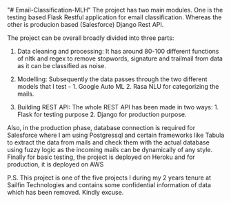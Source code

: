 "# Email-Classification-MLH" 
The project has two main modules. One is the testing based Flask Restful application for email classification. Whereas the other is producion based (Salesforce) Django Rest API. 


The project can be overall broadly divided into three parts:
1. Data cleaning and processing:
It has around 80-100 different functions of nltk and regex to remove stopwords, signature and trailmail from data as it can be classified as noise. 

2. Modelling:
Subsequently the data passes through the two different models that I test - 1. Google Auto ML 2. Rasa NLU for categorizing the mails. 

3. Building REST API:
The whole REST API has been made in two ways: 1. Flask for testing purpose 2. Django for production purpose.

Also, in the production phase, database connection is required for Salesforce where I am using Postgressql and certain frameworks like Tabula to extract the data from mails and check them with the actual database using fuzzy logic as the incoming mails can be dynamically of any style. Finally for basic testing, the project is deployed on Heroku and for production, it is deployed on AWS

P.S. This project is one of the five projects I during my 2 years tenure at Sailfin Technologies and contains some confidential information of data which has been removed. Kindly excuse.
